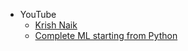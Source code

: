 - YouTube
    - [Krish Naik](https://www.youtube.com/playlist?list=PLTDARY42LDV7WGmlzZtY-w9pemyPrKNUZ)
    - [Complete ML starting from Python](https://www.youtube.com/playlist?list=PLZoTAELRMXVPBTrWtJkn3wWQxZkmTXGwe)